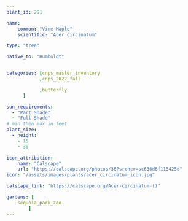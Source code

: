 ```yaml
---
plant_id: 291

name: 
    common: "Vine Maple"   
    scientific: "Acer circinatum"

type: "tree"

native_to: "Humboldt"


categories: [cnps_master_inventory
            ,cnps_2022_fall

            ,butterfly
      ]

sun_requirements:
  - "Part Shade"
  - "Full Shade"
# min then max in feet
plant_size:
  - height: 
    - 15
    - 30

icon_attribution: 
    name: "Calscape"
    url: "https://calscape.org/photos/36?srchcr=sc630d6f115425d"
icon: "/assets/images/plants/acer_circinatum_icon.jpg"

calscape_link: "https://calscape.org/Acer-circinatum-()"

gardens: [ 
    sequoia_park_zoo
        ]
---
```

